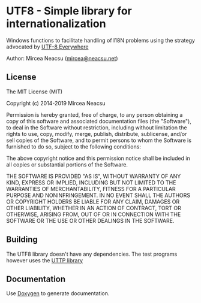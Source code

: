 UTF8 - Simple library for internationalization
=============================================

Windows functions to facilitate handling of I18N problems using
the strategy advocated by [UTF-8 Everywhere](http://utf8everywhere.org/)


Author:
Mircea Neacsu (mircea@neacsu.net)

## License ##

The MIT License (MIT)
 
Copyright (c) 2014-2019 Mircea Neacsu

Permission is hereby granted, free of charge, to any person obtaining a copy
of this software and associated documentation files (the "Software"), to deal
in the Software without restriction, including without limitation the rights
to use, copy, modify, merge, publish, distribute, sublicense, and/or sell
copies of the Software, and to permit persons to whom the Software is
furnished to do so, subject to the following conditions:

The above copyright notice and this permission notice shall be included in all
copies or substantial portions of the Software.

THE SOFTWARE IS PROVIDED "AS IS", WITHOUT WARRANTY OF ANY KIND, EXPRESS OR
IMPLIED, INCLUDING BUT NOT LIMITED TO THE WARRANTIES OF MERCHANTABILITY,
FITNESS FOR A PARTICULAR PURPOSE AND NONINFRINGEMENT. IN NO EVENT SHALL THE
AUTHORS OR COPYRIGHT HOLDERS BE LIABLE FOR ANY CLAIM, DAMAGES OR OTHER
LIABILITY, WHETHER IN AN ACTION OF CONTRACT, TORT OR OTHERWISE, ARISING FROM,
OUT OF OR IN CONNECTION WITH THE SOFTWARE OR THE USE OR OTHER DEALINGS IN THE
SOFTWARE.

## Building ##
The UTF8 library doesn't have any dependencies. The test programs however uses
the [UTTP library](https://bitbucket.org/neacsum/utpp)

## Documentation ##
Use [Doxygen](http://www.doxygen.nl/) to generate documentation.

